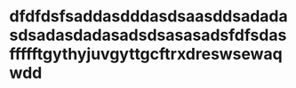 # dfdfdsfsaddasdddasdsaasddsadadasdsadasdadasadsdsasasadsfdfsdasffffftgythyjuvgyttgcftrxdreswsewaqwdd